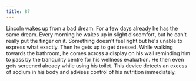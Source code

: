 ```yaml
---
title: 87
---
```


Lincoln wakes up from a bad dream.
For a few days already he has the same dream.
Every morning he wakes up in slight discomfort, but he can't really put the finger on it.
Something doesn't feel right but he's unable to express what exactly.
Then he gets up to get dressed.
While walking towards the bathroom, he comes across a display on his wall reminding him to pass by the tranquility centre for his wellness evaluation.
He then even gets screened already while using his toilet.
This device detects an excess of sodium in his body and advises control of his nutrition immediately.
